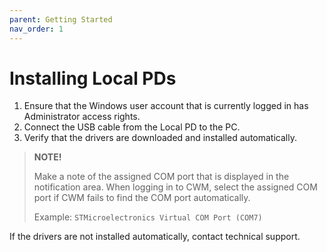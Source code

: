 ```yaml
---
parent: Getting Started
nav_order: 1
---
```

# Installing Local PDs

1. Ensure that the Windows user account that is currently logged in has Administrator access rights. 
2. Connect the USB cable from the Local PD to the PC. 
3. Verify that the drivers are downloaded and installed automatically. 

>**NOTE!**
>
>Make a note of the assigned COM port that is displayed in the notification area. When logging in to CWM, select the assigned COM port if CWM fails to find the COM port automatically.
>
>Example: `STMicroelectronics Virtual COM Port (COM7)`
 
If the drivers are not installed automatically, contact technical support. 

